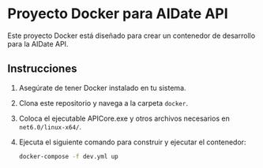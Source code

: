 # Proyecto Docker para AIDate API

Este proyecto Docker está diseñado para crear un contenedor de desarrollo para la AIDate API.

## Instrucciones

1. Asegúrate de tener Docker instalado en tu sistema.

2. Clona este repositorio y navega a la carpeta `docker`.

3. Coloca el ejecutable APICore.exe y otros archivos necesarios en `net6.0/linux-x64/`.

4. Ejecuta el siguiente comando para construir y ejecutar el contenedor:

   ```bash
   docker-compose -f dev.yml up
